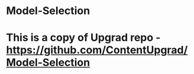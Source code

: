 # Model-Selection
# This is a copy of Upgrad repo - https://github.com/ContentUpgrad/Model-Selection
